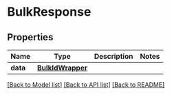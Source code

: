 # BulkResponse

## Properties
Name | Type | Description | Notes
------------ | ------------- | ------------- | -------------
**data** | [**BulkIdWrapper**](BulkIdWrapper.md) |  | 

[[Back to Model list]](../README.md#documentation-for-models) [[Back to API list]](../README.md#documentation-for-api-endpoints) [[Back to README]](../README.md)


